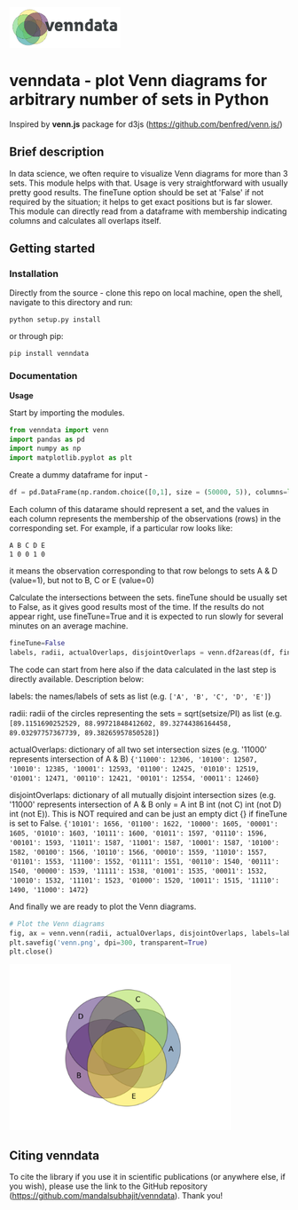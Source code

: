 <img src="https://github.com/mandalsubhajit/venndata/blob/master/venndata.png" width="200">


# venndata - plot Venn diagrams for arbitrary number of sets in Python

Inspired by **venn.js** package for d3js (https://github.com/benfred/venn.js/) 

## Brief description

In data science, we often require to visualize Venn diagrams for more than 3 sets. This module helps with that. Usage is very straightforward with usually pretty good results. The fineTune option should be set at 'False' if not required by the situation; it helps to get exact positions but is far slower. This module can directly read from a dataframe with membership indicating columns and calculates all overlaps itself.

## Getting started

### Installation

Directly from the source - clone this repo on local machine, open the shell, navigate to this directory and run:
```
python setup.py install
```
or through pip:
```
pip install venndata
```

### Documentation

**Usage**

Start by importing the modules.
```python
from venndata import venn
import pandas as pd
import numpy as np
import matplotlib.pyplot as plt
```

Create a dummy dataframe for input -
```python
df = pd.DataFrame(np.random.choice([0,1], size = (50000, 5)), columns=list('ABCDE'))
```
Each column of this datarame should represent a set,
and the values in each column represents the membership of the observations (rows) in the corresponding
set. For example, if a particular row looks like:
```
A B C D E
1 0 0 1 0
```
it means the observation corresponding to that row belongs to sets A & D (value=1), but not to B, C or E (value=0)


Calculate the intersections between the sets. fineTune should be usually set to False, as it gives good results most of the time. If the results do not appear right, use fineTune=True and it is expected to run slowly for several minutes on an average machine.
```python
fineTune=False
labels, radii, actualOverlaps, disjointOverlaps = venn.df2areas(df, fineTune=fineTune)
```

The code can start from here also if the data calculated in the last step is directly available. Description below:

labels: the names/labels of sets as list (e.g. ```['A', 'B', 'C', 'D', 'E']```)

radii: radii of the circles representing the sets = sqrt(setsize/PI) as list (e.g. ```[89.1151690252529, 88.99721848412602, 89.32744386164458, 89.03297757367739, 89.38265957850528]```)

actualOverlaps: dictionary of all two set intersection sizes (e.g. '11000' represents intersection of A & B)
```{'11000': 12306, '10100': 12507, '10010': 12385, '10001': 12593, '01100': 12425, '01010': 12519, '01001': 12471, '00110': 12421, '00101': 12554, '00011': 12460}```

disjointOverlaps: dictionary of all mutually disjoint intersection sizes (e.g. '11000' represents intersection of A & B only
= A int B int (not C) int (not D) int (not E)). This is NOT required and can be just an empty dict {} if fineTune
is set to False.
```{'10101': 1656, '01100': 1622, '10000': 1605, '00001': 1605, '01010': 1603, '10111': 1600, '01011': 1597, '01110': 1596, '00101': 1593, '11011': 1587, '11001': 1587, '10001': 1587, '10100': 1582, '00100': 1566, '10110': 1566, '00010': 1559, '11010': 1557, '01101': 1553, '11100': 1552, '01111': 1551, '00110': 1540, '00111': 1540, '00000': 1539, '11111': 1538, '01001': 1535, '00011': 1532, '10010': 1532, '11101': 1523, '01000': 1520, '10011': 1515, '11110': 1490, '11000': 1472}```



And finally we are ready to plot the Venn diagrams.
```python
# Plot the Venn diagrams
fig, ax = venn.venn(radii, actualOverlaps, disjointOverlaps, labels=labels, cmap=None, fineTune=fineTune)
plt.savefig('venn.png', dpi=300, transparent=True)
plt.close()
```
<img src="https://github.com/mandalsubhajit/venndata/blob/master/venn.png" width="400">


## Citing **venndata**

To cite the library if you use it in scientific publications (or anywhere else, if you wish), please use the link to the GitHub repository (https://github.com/mandalsubhajit/venndata). Thank you!
